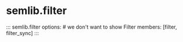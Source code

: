 # semlib.filter

::: semlib.filter
    options:
      # we don't want to show Filter
      members: [filter, filter_sync]
:::
